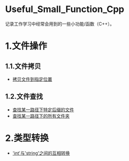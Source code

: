 # Useful_Small_Function_Cpp

记录工作学习中经常会用到的一些小功能/函数（C++）。

# 1.文件操作

## 1.1.文件拷贝

 * [拷贝文件到指定位置](https://github.com/x-jeff/Useful_Small_Function_Cpp/blob/master/file_operation/file_copy/copy_file_to_a_specific_path.cpp)

## 1.2.文件查找

 * [查找某一路径下特定后缀的文件](https://github.com/x-jeff/Useful_Small_Function_Cpp/blob/master/file_operation/file_search/find_files_with_a_specific_suffix.cpp)
 * [查找某一路径下的所有文件夹](https://github.com/x-jeff/Useful_Small_Function_Cpp/blob/master/file_operation/file_search/find_all_folders_in_a_specific_path.cpp)

# 2.类型转换

 * ['int'与'string'之间的互相转换](https://github.com/x-jeff/Useful_Small_Function_Cpp/blob/master/type_conversion/int_string.cpp)